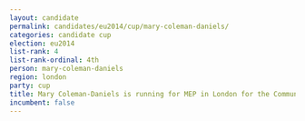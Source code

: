 ```yaml
---
layout: candidate
permalink: candidates/eu2014/cup/mary-coleman-daniels/
categories: candidate cup
election: eu2014
list-rank: 4
list-rank-ordinal: 4th
person: mary-coleman-daniels
region: london
party: cup
title: Mary Coleman-Daniels is running for MEP in London for the Communities United Party
incumbent: false
---
```

